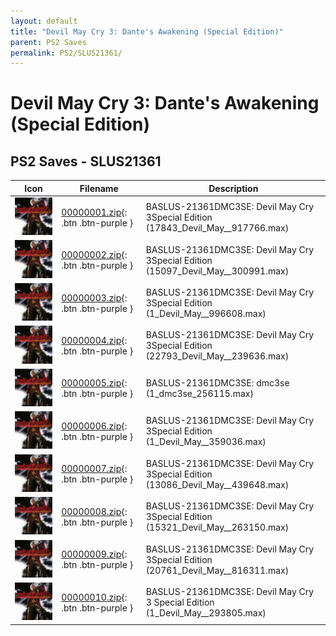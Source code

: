 ```yaml
---
layout: default
title: "Devil May Cry 3: Dante's Awakening (Special Edition)"
parent: PS2 Saves
permalink: PS2/SLUS21361/
---
```

# Devil May Cry 3: Dante's Awakening (Special Edition)

## PS2 Saves - SLUS21361

| Icon | Filename | Description |
|------|----------|-------------|
| ![Devil May Cry 3: Dante's Awakening (Special Edition)](icon0.png) | [00000001.zip](00000001.zip){: .btn .btn-purple } | BASLUS-21361DMC3SE: Devil May Cry 3Special Edition (17843_Devil_May__917766.max) |
| ![Devil May Cry 3: Dante's Awakening (Special Edition)](icon0.png) | [00000002.zip](00000002.zip){: .btn .btn-purple } | BASLUS-21361DMC3SE: Devil May Cry 3Special Edition (15097_Devil_May__300991.max) |
| ![Devil May Cry 3: Dante's Awakening (Special Edition)](icon0.png) | [00000003.zip](00000003.zip){: .btn .btn-purple } | BASLUS-21361DMC3SE: Devil May Cry 3Special Edition (1_Devil_May__996608.max) |
| ![Devil May Cry 3: Dante's Awakening (Special Edition)](icon0.png) | [00000004.zip](00000004.zip){: .btn .btn-purple } | BASLUS-21361DMC3SE: Devil May Cry 3Special Edition (22793_Devil_May__239636.max) |
| ![Devil May Cry 3: Dante's Awakening (Special Edition)](icon0.png) | [00000005.zip](00000005.zip){: .btn .btn-purple } | BASLUS-21361DMC3SE: dmc3se (1_dmc3se_256115.max) |
| ![Devil May Cry 3: Dante's Awakening (Special Edition)](icon0.png) | [00000006.zip](00000006.zip){: .btn .btn-purple } | BASLUS-21361DMC3SE: Devil May Cry 3Special Edition (1_Devil_May__359036.max) |
| ![Devil May Cry 3: Dante's Awakening (Special Edition)](icon0.png) | [00000007.zip](00000007.zip){: .btn .btn-purple } | BASLUS-21361DMC3SE: Devil May Cry 3Special Edition (13086_Devil_May__439648.max) |
| ![Devil May Cry 3: Dante's Awakening (Special Edition)](icon0.png) | [00000008.zip](00000008.zip){: .btn .btn-purple } | BASLUS-21361DMC3SE: Devil May Cry 3Special Edition (15321_Devil_May__263150.max) |
| ![Devil May Cry 3: Dante's Awakening (Special Edition)](icon0.png) | [00000009.zip](00000009.zip){: .btn .btn-purple } | BASLUS-21361DMC3SE: Devil May Cry 3Special Edition (20761_Devil_May__816311.max) |
| ![Devil May Cry 3: Dante's Awakening (Special Edition)](icon0.png) | [00000010.zip](00000010.zip){: .btn .btn-purple } | BASLUS-21361DMC3SE: Devil May Cry 3 Special Edition (1_Devil_May__293805.max) |
